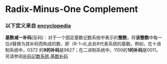 # Radix-Minus-One Complement

### 以下定义来自 [encyclopedia](https://www.encyclopedia.com/computing/dictionaries-thesauruses-pictures-and-press-releases/radix-minus-one-complement)

​		**基数减一补码**(反码)：对于一个固定基数记数系统中表示的**整数**，将**该整数**中每一位d替换为其补码而构成的数，即（R-1-d),此处R代表系统的基数。例如，在十进制系统中，0372 的**9的补码**是9627；在二进制系统中，1100的**1的补码**是0011。另请参阅[补码记数系统](https://www.encyclopedia.com/computing/dictionaries-thesauruses-pictures-and-press-releases/complement-number-system),[基数补码](https://www.encyclopedia.com/computing/dictionaries-thesauruses-pictures-and-press-releases/radix-complement)

### 